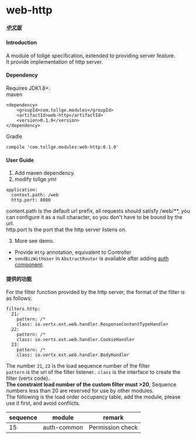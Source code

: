 # web-http

##### [中文版](https://github.com/lioutall/tollge-modules/blob/master/web/web-http/README_zh.md)
#### Introduction
A module of tollge specification, extended to providing server feature.   
It provide implementation of http server.

#### Dependency

Requires JDK1.8+.   
maven
```
<dependency>
    <groupId>com.tollge.modules</groupId>
    <artifactId>web-http</artifactId>
    <version>0.1.0</version>
</dependency>
```
Gradle
```
compile 'com.tollge.modules:web-http:0.1.0'
```

#### User Guide

1. Add maven dependency.
2. modify tollge.yml
```
application:
  context.path: /web
  http.port: 8080
```
content.path Is the default url prefix, all requests should satisfy /web/**, you can configure it as a null character, so you don't have to be bound by the url.   
http.port Is the port that the http server listens on.

3. More see demo.
- Provide `Http` annotation, equivalent to Controller
- `sendBizWithUser` in `AbstractRouter` is available after adding [auth component](https://github.com/lioutall/tollge-modules/tree/master/auth/auth-common).

#### 提供的功能

For the filter function provided by the http server, the format of the filter is as follows:
```
filters.http:
  21:
    pattern: /*
    class: io.vertx.ext.web.handler.ResponseContentTypeHandler
  22:
    pattern: /*
    class: io.vertx.ext.web.handler.CookieHandler
  23:
    pattern: /*
    class: io.vertx.ext.web.handler.BodyHandler
```
The number `21`, `22` is the load sequence number of the filter   
`pattern` is the uri of the filter listener..
`class` is the interface to create the filter (vertx code).   
**The constraint load number of the custom filter must >20**, Sequence numbers less than 20 are reserved for use by other modules.   
The following is the load order occupancy table, add the module, please use it first, and avoid conflicts.

|sequence|module|remark|
|-|-|-|
|15|auth-common|Permission check|


